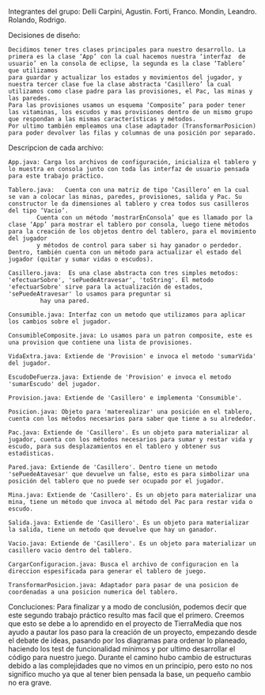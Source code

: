 Integrantes del grupo:
	Delli Carpini, Agustin.
	Forti, Franco.
	Mondin, Leandro.
	Rolando, Rodrigo.

Decisiones de diseño:
	
	Decidimos tener tres clases principales para nuestro desarrollo. La primera es la clase ‘App’ con la cual hacemos nuestra ‘interfaz  de usuario’ en la consola de eclipse, la segunda es la clase ‘Tablero’ que utilizamos
	para guardar y actualizar los estados y movimientos del jugador, y nuestra tercer clase fue la clase abstracta ‘Casillero’ la cual utilizamos como clase padre para las provisiones, el Pac, las minas y las paredes.
	Para las provisiones usamos un esquema ‘Composite’ para poder tener las vitaminas, los escudos y mas provisiones dentro de un mismo grupo que respondan a las mismas características y métodos.
	Por ultimo también empleamos una clase adaptador (TransformarPosicion) para poder devolver las filas y columnas de una posición por separado.


Descripcion de cada archivo:
	
	App.java: Carga los archivos de configuración, inicializa el tablero y lo muestra en consola junto con toda las interfaz de usuario pensada para este trabajo práctico.

	Tablero.java: 	Cuenta con una matriz de tipo ‘Casillero’ en la cual se van a colocar las minas, paredes, provisiones, salida y Pac. Su constructor le da dimensiones al tablero y crea todos sus casilleros del tipo ‘Vacio’. 
			Cuenta con un método ‘mostrarEnConsola’ que es llamado por la clase ‘App’ para mostrar el tablero por consola, luego tiene métodos para la creación de los objetos dentro del tablero, para el movimiento del jugador
			y métodos de control para saber si hay ganador o perdedor. Dentro, también cuenta con un método para actualizar el estado del jugador (quitar y sumar vidas o escudos).

	Casillero.java:  Es una clase abstracta con tres simples metodos: 'efectuarSobre', 'sePuedeAtravesar', 'toString'. El metodo 'efectuarSobre' sirve para la actualización de estados, 'sePuedeAtravesar' lo usamos para preguntar si
			 hay una pared.

	Consumible.java: Interfaz con un metodo que utilizamos para aplicar los cambios sobre el jugador.

	ConsumibleComposite.java: Lo usamos para un patron composite, este es una provision que contiene una lista de provisiones.

	VidaExtra.java: Extiende de 'Provision' e invoca el metodo 'sumarVida' del jugador.

	EscudoDeFuerza.java: Extiende de 'Provision' e invoca el metodo 'sumarEscudo' del jugador.

	Provision.java: Extiende de 'Casillero' e implementa 'Consumible'.

	Posicion.java: Objeto para 'materealizar' una posición en el tablero, cuenta con los métodos necesarios para saber que tiene a su alrededor.

	Pac.java: Extiende de 'Casillero'. Es un objeto para materializar al jugador, cuenta con los métodos necesarios para sumar y restar vida y escudo, para sus desplazamientos en el tablero y obtener sus estadisticas.

	Pared.java: Extiende de 'Casillero'. Dentro tiene un metodo 'sePuedeAtavesar' que devuelve un false, esto es para simbolizar una posición del tablero que no puede ser ocupado por el jugador.

	Mina.java: Extiende de 'Casillero'. Es un objeto para materializar una mina, tiene un método que invoca al método del Pac para restar vida o escudo.

	Salida.java: Extiende de 'Casillero'. Es un objeto para materializar la salida, tiene un metodo que devuelve que hay un ganador.

	Vacio.java: Extiende de 'Casillero'. Es un objeto para materializar un casillero vacio dentro del tablero.

	CargarConfiguracion.java: Busca el archivo de configuracion en la direccion espesificada para generar el tablero de juego.

	TransformarPosicion.java: Adaptador para pasar de una posicion de coordenadas a una posicion numerica del tablero.


Concluciones:
	Para finalizar y a modo de conclusión, podemos decir que este segundo trabajo práctico resulto mas facil que el primero. Creemos que esto se debe a lo aprendido en el proyecto de TierraMedia que nos ayudo a pautar los paso
	para la creación de un proyecto, empezando desde el debate de ideas, pasando por los diagramas para ordenar lo planeado, haciendo los test de funcionalidad mínimos y por ultimo desarrollar el código para nuestro juego. 
	Durante el camino hubo cambio de estructuras debido a las complejidades que no vimos en un principio, pero esto no nos significo mucho ya que al tener bien pensada la base, un pequeño cambio no era grave.